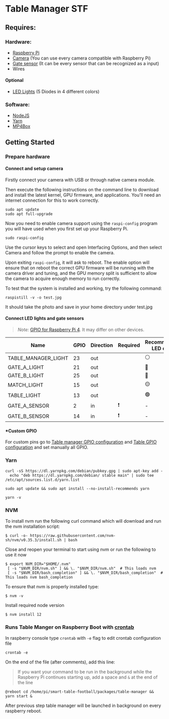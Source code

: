 # Table Manager STF

## Requires:

### Hardware:

- [Raspberry Pi](https://www.raspberrypi.org/)
- [Camera](https://www.raspberrypi.org/products/camera-module-v2/?resellerType=home) (You can use every camera compatible with Raspberry Pi)
- [Gate sensor](https://botland.com.pl/pl/czujniki-ruchu/3078-czujnik-przerwania-wiazki-ir-led-5mm.html?gclid=CjwKCAiAkan9BRAqEiwAP9X6UQG3aO2cFnJKK-csWC2BhK16cDcUppkIL2QR9XoCT1pKuaZRmUSOuRoCckIQAvD_BwE) (It can be every sensor that can be recognized as a input)
- Wires

#### Optional

- [LED Lights](https://www.amazon.com/s?k=LED+Light+Emitting+Diodes&ref=nb_sb_noss_2) (5 Diodes in 4 different colors)

### Software:

- [NodeJS](https://nodejs.org/)
- [Yarn](https://yarnpkg.com/)
- [MP4Box](https://www.raspberrypi.org/documentation/usage/camera/raspicam/raspivid.md)

## Getting Started

### Prepare hardware

#### Connect and setup camera

Firstly connect your camera with USB or through native camera module.

Then execute the following instructions on the command line to download and install the latest kernel, GPU firmware, and applications.
You'll need an internet connection for this to work correctly.

```shell script
sudo apt update
sudo apt full-upgrade
```

Now you need to enable camera support using the `raspi-config` program you will have used when you first set up your Raspberry Pi.

```shell script
sudo raspi-config
```

Use the cursor keys to select and open Interfacing Options, and then select Camera and follow the prompt to enable the camera.

Upon exiting `raspi-config`, it will ask to reboot.
The enable option will ensure that on reboot the correct GPU firmware will be running with the camera driver and tuning,
and the GPU memory split is sufficient to allow the camera to acquire enough memory to run correctly.

To test that the system is installed and working, try the following command:

```shell script
raspistill -v -o test.jpg
```

It should take the photo and save in your home directory under test.jpg

#### Connect LED lights and gate sensors

> _Note:_ [GPIO for Raspberry Pi 4](https://www.raspberrypi.org/documentation/usage/gpio/). It may differ on other devices.

| Name                | GPIO | Direction | Required | Recommended LED color |
| ------------------- | ---- | --------- | -------- | --------------------- |
| TABLE_MANAGER_LIGHT | 23   | out       |          | ⚪                    |
| GATE_A_LIGHT        | 21   | out       |          | 🔴                    |
| GATE_B_LIGHT        | 25   | out       |          | 🔴                    |
| MATCH_LIGHT         | 15   | out       |          | 🟡                    |
| TABLE_LIGHT         | 13   | out       |          | 🟢                    |
| GATE_A_SENSOR       | 2    | in        | ❗️      | -                     |
| GATE_B_SENSOR       | 14   | in        | ❗ ️     | -                     |

#### \*Custom GPIO

For custom pins go to [Table manager GPIO configuration](./src/GPIO.js) and [Table GPIO configuration](../table/src/GPIO.js)
and set manually all GPIO.

### Yarn

```shell script
curl -sS https://dl.yarnpkg.com/debian/pubkey.gpg | sudo apt-key add -
  echo "deb https://dl.yarnpkg.com/debian/ stable main" | sudo tee /etc/apt/sources.list.d/yarn.list
```

```shell script
sudo apt update && sudo apt install --no-install-recommends yarn
```

```shell script
yarn -v
```

### NVM

To install nvm run the following curl command which will download and run the nvm installation script:

```shell script
$ curl -o- https://raw.githubusercontent.com/nvm-sh/nvm/v0.35.3/install.sh | bash
```

Close and reopen your terminal to start using nvm or run the following to use it now

```shell script
$ export NVM_DIR="$HOME/.nvm"
 [ -s "$NVM_DIR/nvm.sh" ] && \. "$NVM_DIR/nvm.sh"  # This loads nvm
 [ -s "$NVM_DIR/bash_completion" ] && \. "$NVM_DIR/bash_completion"  # This loads nvm bash_completion
```

To ensure that nvm is properly installed type:

```shell script
$ nvm -v
```

Install required node version

```shell script
$ nvm install 12
```

### Runs Table Manger on Raspberry Boot with [crontab](https://www.raspberrypi.org/documentation/linux/usage/cron.md)

In raspberry console type `crontab` with `-e` flag to edit crontab configuration file

```shell script
crontab -e
```

On the end of the file (after comments), add this line:

> If you want your command to be run in the background while the Raspberry Pi continues starting up,
> add a space and `&` at the end of the line

```
@reboot cd /home/pi/smart-table-football/packages/table-manager && yarn start &
```

After previous step table manager will be launched in background on every raspberry reboot.
